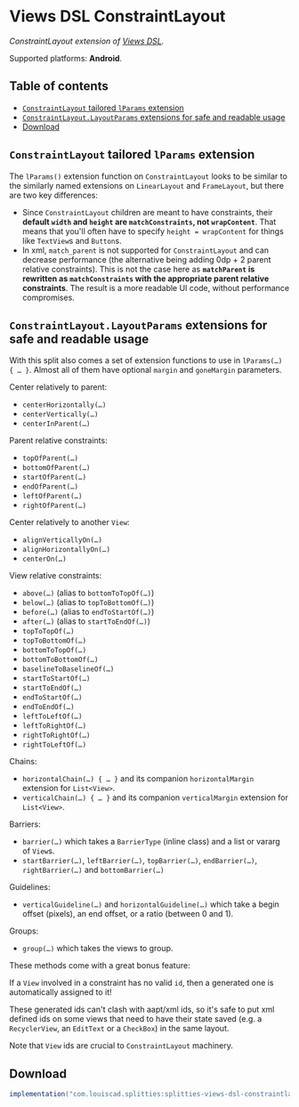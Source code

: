# Views DSL ConstraintLayout

*ConstraintLayout extension of [Views DSL](../views-dsl).*

Supported platforms: **Android**.

## Table of contents

* [`ConstraintLayout` tailored `lParams` extension](#constraintlayout-tailored-lparams-extension)
* [`ConstraintLayout.LayoutParams` extensions for safe and readable usage](#constraintlayoutlayoutparams-extensions-for-safe-and-readable-usage)
* [Download](#download)

## `ConstraintLayout` tailored `lParams` extension

The `lParams()` extension function on `ConstraintLayout` looks to be similar
to the similarly named extensions on `LinearLayout` and `FrameLayout`, but
there are two key differences:
* Since `ConstraintLayout` children are meant to have constraints, their
**default `width` and `height` are `matchConstraints`, not `wrapContent`**.
That means that you'll often have to specify `height = wrapContent` for
things like `TextView`s and `Button`s.
* In xml, `match_parent` is not supported for `ConstraintLayout` and can
decrease performance (the alternative being adding 0dp + 2 parent relative
constraints). This is not the case here as **`matchParent` is rewritten as
`matchConstraints` with the appropriate parent relative constraints**. The
result is a more readable UI code, without performance compromises.

## `ConstraintLayout.LayoutParams` extensions for safe and readable usage

With this split also comes a set of extension functions to use in
`lParams(…) { … }`. Almost all of them have optional `margin` and `goneMargin` parameters.

Center relatively to parent:
* `centerHorizontally(…)`
* `centerVertically(…)`
* `centerInParent(…)`

Parent relative constraints:
* `topOfParent(…)`
* `bottomOfParent(…)`
* `startOfParent(…)`
* `endOfParent(…)`
* `leftOfParent(…)`
* `rightOfParent(…)`

Center relatively to another `View`:
* `alignVerticallyOn(…)`
* `alignHorizontallyOn(…)`
* `centerOn(…)`

View relative constraints:
* `above(…)` (alias to `bottomToTopOf(…)`)
* `below(…)` (alias to `topToBottomOf(…)`)
* `before(…)` (alias to `endToStartOf(…)`)
* `after(…)` (alias to `startToEndOf(…)`)
* `topToTopOf(…)`
* `topToBottomOf(…)`
* `bottomToTopOf(…)`
* `bottomToBottomOf(…)`
* `baselineToBaselineOf(…)`
* `startToStartOf(…)`
* `startToEndOf(…)`
* `endToStartOf(…)`
* `endToEndOf(…)`
* `leftToLeftOf(…)`
* `leftToRightOf(…)`
* `rightToRightOf(…)`
* `rightToLeftOf(…)`

Chains:
* `horizontalChain(…) { … }` and its companion `horizontalMargin` extension for `List<View>`.
* `verticalChain(…) { … }` and its companion `verticalMargin` extension for `List<View>`.

Barriers:
* `barrier(…)` which takes a `BarrierType` (inline class) and a list or vararg of `View`s.
* `startBarrier(…)`, `leftBarrier(…)`, `topBarrier(…)`, `endBarrier(…)`, `rightBarrier(…)` and `bottomBarrier(…)`

Guidelines:
* `verticalGuideline(…)` and `horizontalGuideline(…)` which take a begin offset (pixels),
an end offset, or a ratio (between 0 and 1).

Groups:
* `group(…)` which takes the views to group.

These methods come with a great bonus feature:

If a `View` involved in a constraint has no valid `id`, then a generated one
is automatically assigned to it!

These generated ids can't clash with aapt/xml ids, so it's safe to put
xml defined ids on some views that need to have their state saved (e.g.
a `RecyclerView`, an `EditText` or a `CheckBox`) in the same layout.

Note that `View` ids are crucial to `ConstraintLayout` machinery.

## Download

```groovy
implementation("com.louiscad.splitties:splitties-views-dsl-constraintlayout:$splitties_version")
```
